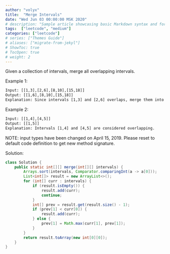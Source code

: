```yaml
---
author: "volyx"
title:  "Merge Intervals"
date: "Wed Jun 03 00:00:00 MSK 2020"
# description: "Sample article showcasing basic Markdown syntax and formatting for HTML elements."
tags:  ["leetcode", "medium"]
categories: ["leetcode"]
# series: ["Themes Guide"]
# aliases: ["migrate-from-jekyl"]
# ShowToc: true
# TocOpen: true
# weight: 2
---
```


Given a collection of intervals, merge all overlapping intervals.

Example 1:

```txt
Input: [[1,3],[2,6],[8,10],[15,18]]
Output: [[1,6],[8,10],[15,18]]
Explanation: Since intervals [1,3] and [2,6] overlaps, merge them into [1,6].
```

Example 2:  

```txt
Input: [[1,4],[4,5]]
Output: [[1,5]]
Explanation: Intervals [1,4] and [4,5] are considered overlapping.
```

NOTE: input types have been changed on April 15, 2019. Please reset to default code definition to get new method signature.

Solution:

```java
class Solution {
    public static int[][] merge(int[][] intervals) {
        Arrays.sort(intervals, Comparator.comparingInt(a -> a[0]));
		List<int[]> result = new ArrayList<>();
		for (int[] curr : intervals) {
			if (result.isEmpty()) {
				result.add(curr);
				continue;
			}
			int[] prev = result.get(result.size() - 1);
			if (prev[1] < curr[0]) {
				result.add(curr);
			} else {
				prev[1] = Math.max(curr[1], prev[1]);
			}
		}
		return result.toArray(new int[0][0]);
	}
}
